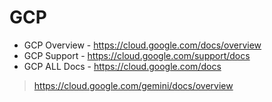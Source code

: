 # GCP
* GCP Overview - https://cloud.google.com/docs/overview
* GCP Support - https://cloud.google.com/support/docs
* GCP ALL Docs - https://cloud.google.com/docs
>https://cloud.google.com/gemini/docs/overview
